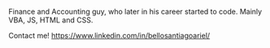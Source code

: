 Finance and Accounting guy, who later in his career started to code. Mainly VBA, JS, HTML and CSS.

Contact me! https://www.linkedin.com/in/bellosantiagoariel/
